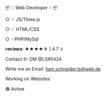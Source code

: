 📦 ☟ Web Developer ☟ 📦

○ ☞ JS/Three.js 

○ ☞ HTML/CSS

○ ☞PHP/MySql

𝒓𝒆𝒗𝒊𝒆𝒘𝒔: ★★★★☆ | 4.7 ♕

Contact ✆: DM @LS#5424


Write me an Email: liam.schneider.ls@web.de 

Working on Websites

🟢 Active
